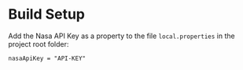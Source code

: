 # Build Setup
Add the Nasa API Key as a property to the file `local.properties` in the project root folder:

`nasaApiKey = "API-KEY"`